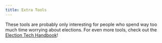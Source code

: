 ```yaml
---
title: Extra Tools
---
```


These tools are probably only interesting for people who spend way too much time worrying about elections. For even more tools, check out the [Election Tech Handbook](https://electiontechhandbook.uk/)!
